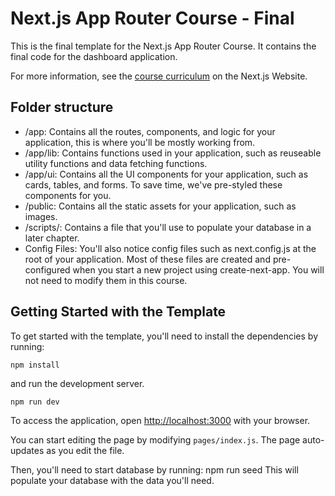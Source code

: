 # Next.js App Router Course - Final

This is the final template for the Next.js App Router Course. It contains the final code for the dashboard application.

For more information, see the [course curriculum](https://nextjs.org/learn) on the Next.js Website.

## Folder structure

- /app: Contains all the routes, components, and logic for your application, this is where you'll be mostly working from.
- /app/lib: Contains functions used in your application, such as reuseable utility functions and data fetching functions.
- /app/ui: Contains all the UI components for your application, such as cards, tables, and forms. To save time, we've pre-styled these components for you.
- /public: Contains all the static assets for your application, such as images.
- /scripts/: Contains a file that you'll use to populate your database in a later chapter.
- Config Files: You'll also notice config files such as next.config.js at the root of your application. Most of these files are created and pre-configured when you start a new project using create-next-app. You will not need to modify them in this course.

## Getting Started with the Template

To get started with the template, you'll need to install the dependencies by running:

    npm install
and run the development server.

    npm run dev

To access the application, open [http://localhost:3000](http://localhost:3000) with your browser.

You can start editing the page by modifying `pages/index.js`. The page auto-updates as you edit the file.

Then, you'll need to start database by running:
    npm run seed
This will populate your database with the data you'll need.
